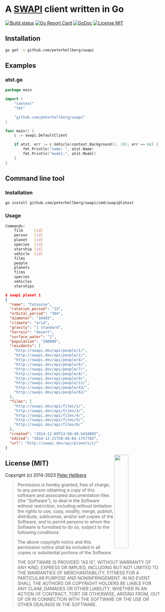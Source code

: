 A [SWAPI](http://swapi.dev) client written in Go
================================================

[![Build status](https://github.com/peterhellberg/swapi/actions/workflows/test.yml/badge.svg)](https://github.com/peterhellberg/swapi/actions/workflows/test.yml)
[![Go Report Card](https://goreportcard.com/badge/github.com/peterhellberg/swapi)](https://goreportcard.com/report/github.com/peterhellberg/swapi)
[![GoDoc](https://img.shields.io/badge/godoc-reference-blue.svg?style=flat)](https://godoc.org/github.com/peterhellberg/swapi)
[![License MIT](https://img.shields.io/badge/license-MIT-lightgrey.svg?style=flat)](https://github.com/peterhellberg/swapi#license-mit)

## Installation

```bash
go get -u github.com/peterhellberg/swapi
```

## Examples

### atst.go

```go
package main

import (
	"context"
	"fmt"

	"github.com/peterhellberg/swapi"
)

func main() {
	c := swapi.DefaultClient

	if atst, err := c.Vehicle(context.Background(), 19); err == nil {
		fmt.Println("name: ", atst.Name)
		fmt.Println("model:", atst.Model)
	}
}
```

## Command line tool

### Installation

```bash
go install github.com/peterhellberg/swapi/cmd/swapi@latest
```

### Usage

```bash
Commands:
	film     [id]
	person   [id]
	planet   [id]
	species  [id]
	starship [id]
	vehicle  [id]
	films
	people
	planets
	films
	species
	vehicles
	starships
```

```json
$ swapi planet 1
{
  "name": "Tatooine",
  "rotation_period": "23",
  "orbital_period": "304",
  "diameter": "10465",
  "climate": "arid",
  "gravity": "1 standard",
  "terrain": "desert",
  "surface_water": "1",
  "population": "200000",
  "residents": [
    "http://swapi.dev/api/people/1/",
    "http://swapi.dev/api/people/2/",
    "http://swapi.dev/api/people/4/",
    "http://swapi.dev/api/people/6/",
    "http://swapi.dev/api/people/7/",
    "http://swapi.dev/api/people/8/",
    "http://swapi.dev/api/people/9/",
    "http://swapi.dev/api/people/11/",
    "http://swapi.dev/api/people/43/",
    "http://swapi.dev/api/people/62/"
  ],
  "films": [
    "http://swapi.dev/api/films/1/",
    "http://swapi.dev/api/films/3/",
    "http://swapi.dev/api/films/4/",
    "http://swapi.dev/api/films/5/",
    "http://swapi.dev/api/films/6/"
  ],
  "created": "2014-12-09T13:50:49.641000Z",
  "edited": "2014-12-21T20:48:04.175778Z",
  "url": "http://swapi.dev/api/planets/1/"
}
```

<img src="https://data.gopher.se/gopher/viking-gopher.svg" align="right" width="30%" height="300">

## License (MIT)

Copyright (c) 2014-2023 [Peter Hellberg](https://c7.se)

> Permission is hereby granted, free of charge, to any person obtaining
> a copy of this software and associated documentation files (the "Software"),
> to deal in the Software without restriction, including without limitation
> the rights to use, copy, modify, merge, publish, distribute, sublicense,
> and/or sell copies of the Software, and to permit persons to whom the
> Software is furnished to do so, subject to the following conditions:
>
> The above copyright notice and this permission notice shall be included
> in all copies or substantial portions of the Software.
>
> THE SOFTWARE IS PROVIDED "AS IS", WITHOUT WARRANTY OF ANY KIND,
> EXPRESS OR IMPLIED, INCLUDING BUT NOT LIMITED TO THE WARRANTIES
> OF MERCHANTABILITY, FITNESS FOR A PARTICULAR PURPOSE AND NONINFRINGEMENT.
> IN NO EVENT SHALL THE AUTHORS OR COPYRIGHT HOLDERS BE LIABLE FOR ANY CLAIM,
> DAMAGES OR OTHER LIABILITY, WHETHER IN AN ACTION OF CONTRACT,
> TORT OR OTHERWISE, ARISING FROM, OUT OF OR IN CONNECTION WITH THE SOFTWARE
> OR THE USE OR OTHER DEALINGS IN THE SOFTWARE.
